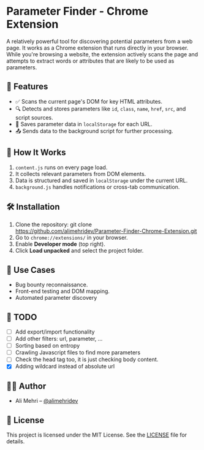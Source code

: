 
# Parameter Finder - Chrome Extension

A relatively powerful tool for discovering potential parameters from a web page. It works as a Chrome extension that runs directly in your browser. While you're browsing a website, the extension actively scans the page and attempts to extract words or attributes that are likely to be used as parameters.

## 🚀 Features

- ✅ Scans the current page's DOM for key HTML attributes.
- 🔍 Detects and stores parameters like `id`, `class`, `name`, `href`, `src`, and script sources.
- 💾 Saves parameter data in `localStorage` for each URL.
- 📤 Sends data to the background script for further processing.

## 🧠 How It Works

1. `content.js` runs on every page load.
2. It collects relevant parameters from DOM elements.
3. Data is structured and saved in `localStorage` under the current URL.
5. `background.js` handles notifications or cross-tab communication.

## 🛠 Installation

1. Clone the repository:
   git clone https://github.com/alimehridev/Parameter-Finder-Chrome-Extension.git
2. Go to `chrome://extensions/` in your browser.
3. Enable **Developer mode** (top right).
4. Click **Load unpacked** and select the project folder.

## 🤔 Use Cases

* Bug bounty reconnaissance.
* Front-end testing and DOM mapping.
* Automated parameter discovery

## 📌 TODO

* [ ] Add export/import functionality
* [ ] Add other filters: url, parameter, ...
* [ ] Sorting based on entropy
* [ ] Crawling Javascript files to find more parameters
* [ ] Check the head tag too, it is just checking body content.
* [x] Adding wildcard instead of absolute url

## 🧑‍💻 Author

* Ali Mehri – [@alimehridev](https://github.com/alimehridev)

## 📄 License

This project is licensed under the MIT License. See the [LICENSE](LICENSE) file for details.
